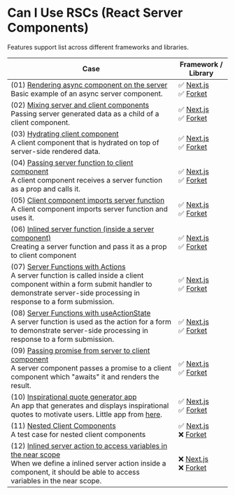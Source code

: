 # Can I Use RSCs (React Server Components)

Features support list across different frameworks and libraries.

| Case | Framework / Library |
| ---- | ---- |
| (01) [Rendering async component on the server](./cases/01)<br />Basic example of an async server component. | ✅ [Next.js](https://nextjs.org/)<br />✅ [Forket](https://github.com/krasimir/forket) |
| (02) [Mixing server and client components](./cases/02)<br />Passing server generated data as a child of a client component. | ✅ [Next.js](https://nextjs.org/)<br />✅ [Forket](https://github.com/krasimir/forket) |
| (03) [Hydrating client component](./cases/03)<br />A client component that is hydrated on top of server-side rendered data. | ✅ [Next.js](https://nextjs.org/)<br />✅ [Forket](https://github.com/krasimir/forket) |
| (04) [Passing server function to client component](./cases/04)<br />A client component receives a server function as a prop and calls it. | ✅ [Next.js](https://nextjs.org/)<br />✅ [Forket](https://github.com/krasimir/forket) |
| (05) [Client component imports server function](./cases/05)<br />A client component imports server function and uses it. | ✅ [Next.js](https://nextjs.org/)<br />✅ [Forket](https://github.com/krasimir/forket) |
| (06) [Inlined server function (inside a server component)](./cases/06)<br />Creating a server function and pass it as a prop to client component | ✅ [Next.js](https://nextjs.org/)<br />✅ [Forket](https://github.com/krasimir/forket) |
| (07) [Server Functions with Actions](./cases/07)<br />A server function is called inside a client component within a form submit handler to demonstrate server-side processing in response to a form submission. | ✅ [Next.js](https://nextjs.org/)<br />✅ [Forket](https://github.com/krasimir/forket) |
| (08) [Server Functions with useActionState](./cases/08)<br />A server function is used as the action for a form to demonstrate server-side processing in response to a form submission. | ✅ [Next.js](https://nextjs.org/)<br />✅ [Forket](https://github.com/krasimir/forket) |
| (09) [Passing promise from server to client component](./cases/09)<br />A server component passes a promise to a client component which "awaits" it and renders the result. | ✅ [Next.js](https://nextjs.org/)<br />✅ [Forket](https://github.com/krasimir/forket) |
| (10) [Inspirational quote generator app](./cases/10)<br />An app that generates and displays inspirational quotes to motivate users. Little app from [here](https://react.dev/reference/rsc/use-client#how-use-client-marks-client-code).  | ✅ [Next.js](https://nextjs.org/)<br />✅ [Forket](https://github.com/krasimir/forket) |
| (11) [Nested Client Components](./cases/11)<br />A test case for nested client components | ✅ [Next.js](https://nextjs.org/)<br />❌ [Forket](https://github.com/krasimir/forket) |
| (12) [Inlined server action to access variables in the near scope](./cases/12)<br />When we define a inlined server action inside a component, it should be able to access variables in the near scope. | ❌ [Next.js](https://nextjs.org/)<br />❌ [Forket](https://github.com/krasimir/forket) |



